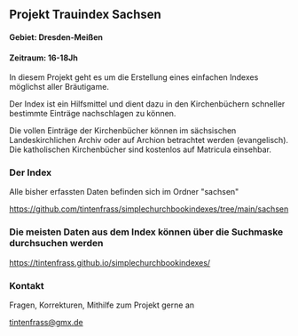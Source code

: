 ## Projekt Trauindex Sachsen
#### Gebiet: Dresden-Meißen
#### Zeitraum: 16-18Jh


In diesem Projekt geht es um die Erstellung eines einfachen Indexes möglichst aller Bräutigame.

Der Index ist ein Hilfsmittel und dient dazu in den Kirchenbüchern schneller bestimmte Einträge nachschlagen zu können.

Die vollen Einträge der Kirchenbücher können im sächsischen Landeskirchlichen Archiv oder auf Archion betrachtet werden (evangelisch).
Die katholischen Kirchenbücher sind kostenlos auf Matricula einsehbar.

### Der Index
Alle bisher erfassten Daten befinden sich im Ordner "sachsen"

https://github.com/tintenfrass/simplechurchbookindexes/tree/main/sachsen

### Die meisten Daten aus dem Index können über die Suchmaske durchsuchen werden
https://tintenfrass.github.io/simplechurchbookindexes/


### Kontakt
Fragen, Korrekturen, Mithilfe zum Projekt gerne an

tintenfrass@gmx.de